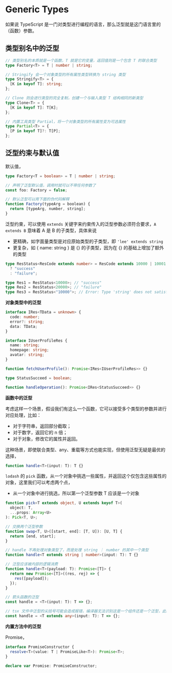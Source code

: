 # Generic Types

如果说 TypeScript 是一门对类型进行编程的语言，那么泛型就是这门语言里的（函数）参数。

## 类型别名中的泛型

```ts
// 类型别名的本质就是一个函数，T 就是它的变量，返回值则是一个包含 T 的联合类型
type Factory<T> = T | number | string;

// Stringify 会一个对象类型的所有属性类型转换为 string 类型
type Stringify<T> = {
  [K in keyof T]: string;
};

// Clone 则会进行类型的完全复制，创建一个与输入类型 T 结构相同的新类型
type Clone<T> = {
  [K in keyof T]: T[K];
};

// 内置工具类型 Partial，将一个对象类型的所有属性变为可选属性
type Partial<T> = {
  [P in keyof T]?: T[P];
};
```

## 泛型约束与默认值

默认值，

```ts
type Factory<T = boolean> = T | number | string;

// 声明了泛型默认值，调用时就可以不带任何参数了
const foo: Factory = false;

// 默认泛型可以用下面的伪代码解释
function Factory(typeArg = boolean) {
  return [typeArg, number, string];
}
```

泛型约束，可以使用 `extends` 关键字来约束传入的泛型参数必须符合要求，`A extends B` 意味着 A 是 B 的子类型，具体来说

- 更精确，如字面量类型是对应原始类型的子类型，即 `'lee' extends string`
- 更复杂，如 { name: string } 是 {} 的子类型，因为在 {} 的基础上增加了额外的类型

```ts
type ResStatus<ResCode extends number> = ResCode extends 10000 | 10001 | 10002
  ? "success"
  : "failure";

type Res1 = ResStatus<10000>; // "success"
type Res2 = ResStatus<20000>; // "failure"
type Res3 = ResStatus<"10000">; // Error: Type 'string' does not satisfy the constraint 'number'
```

**对象类型中的泛型**

```ts
interface IRes<TData = unknown> {
  code: number;
  error?: string;
  data: TData;
}

interface IUserProfileRes {
  name: string;
  homepage: string;
  avatar: string;
}

function fetchUserProfile(): Promise<IRes<IUserProfileRes>> {}

type StatusSucceed = boolean;

function handleOperation(): Promise<IRes<StatusSucceed>> {}
```

**函数中的泛型**

考虑这样一个场景，假设我们有这么一个函数，它可以接受多个类型的参数并进行对应处理，比如：

- 对于字符串，返回部分截取；
- 对于数字，返回它的 n 倍；
- 对于对象，修改它的属性并返回。

这种场景，即使联合类型、any、重载等方式也能实现，但使用泛型无疑是最优的选择，

```ts
function handle<T>(input: T): T {}
```

`lodash` 的 `pick` 函数，从一个对象中挑选一些属性，并返回这个仅包含这些属性的对象，这里我们可以考虑两个点，

- 从一个对象中进行挑选，所以第一个泛型参数 T 应该是一个对象

```ts
function pick<T extends object, U extends keyof T>(
  object: T,
  ...props: Array<U>
): Pick<T, U>;
```

```ts
// 交换两个泛型参数
function swap<T, U>([start, end]: [T, U]): [U, T] {
  return [end, start];
}

// handle 不再处理对象类型了，而是处理 string ｜ number 的其中一个类型
function handle<T extends string | number>(input: T): T {}

// 泛型应该被内部的逻辑消费
function handle<T>(payload: T): Promise<[T]> {
  return new Promise<[T]>((res, rej) => {
    res([payload]);
  });
}

// 箭头函数的泛型
const handle = <T>(input: T): T => {};

// tsx 文件中泛型的尖括号可能会造成报错，编译器无法识别这是一个组件还是一个泛型，此时你可以让它长得更像泛型一些
const handle = <T extends any>(input: T): T => {};
```

**内置方法中的泛型**

Promise，

```ts
interface PromiseConstructor {
  resolve<T>(value: T | PromiseLike<T>): Promise<T>;
}

declare var Promise: PromiseConstructor;
```
